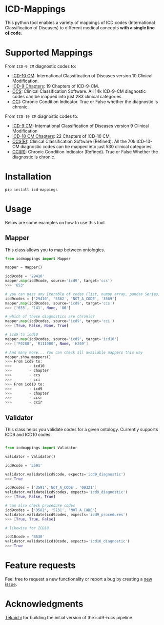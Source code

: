 # ICD-Mappings
This python tool enables a variety of mappings of ICD codes (International Classification of Diseases) to different medical concepts **with a single line of code**. 

# Supported Mappings

From `ICD-9 CM` diagnostic codes to:
- [ICD-10 CM](https://www.nber.org/research/data/icd-9-cm-and-icd-10-cm-and-icd-10-pcs-crosswalk-or-general-equivalence-mappings): International Classification of Diseases version 10 Clinical Modification.
- [ICD-9 Chapters](https://icd.codes/icd9cm): 19 Chapters of ICD-9-CM.
- [CCS](https://hcup-us.ahrq.gov/toolssoftware/ccs/ccs.jsp): Clinical Classification Software. All 14k ICD-9-CM diagnostic codes can be mapped into just 283 clinical categories.
- [CCI](https://hcup-us.ahrq.gov/toolssoftware/chronic/chronic.jsp): Chronic Condition Indicator. True or False whether the diagnostic is chronic.

From `ICD-10 CM` diagnostic codes to:
- [ICD-9 CM](https://www.nber.org/research/data/icd-9-cm-and-icd-10-cm-and-icd-10-pcs-crosswalk-or-general-equivalence-mappings): International Classification of Diseases version 9 Clinical Modification
- [ICD-10 CM Chapters](https://icd.who.int/browse10/2010/en): 22 Chapters of ICD-10 CM.
- [CCS(R)](https://hcup-us.ahrq.gov/toolssoftware/ccsr/ccs_refined.jsp): Clinical Classification Software (Refined). All the 70k ICD-10-CM diagnostic codes can be mapped into just 530 clinical categories.
- [CCI(R)](https://hcup-us.ahrq.gov/toolssoftware/chronic_icd10/chronic_icd10.jsp): Chronic Condition Indicator (Refined). True or False Whether the diagnostic is chronic.

# Installation

`pip install icd-mappings`

# Usage
Below are some examples on how to use this tool.

## Mapper
This class allows you to map between ontologies.

```python
from icdmappings import Mapper

mapper = Mapper()

icd9code = '29410' 
mapper.map(icd9code, source='icd9', target='ccs')
>>> '653'

# you can pass any Iterable of codes (list, numpy array, pandas Series, you name it)
icd9codes = ['29410', '5362', 'NOT_A_CODE', '3669']
mapper.map(icd9codes, source='icd9', target='ccs')
>>> ['653', '141', None, '86']

# which of these diagnostics are chronic?
mapper.map(icd9codes, source='icd9', target='cci')
>>> [True, False, None, True]

# icd9 to icd10
mapper.map(icd9codes, source='icd9', target='icd10')
>>> ['F0280', 'R111000', None, 'H269']

# And many more... You can check all available mappers this way
mapper.show_mappers()
>>> From icd9 to:
>>>        - icd10
>>>        - chapter
>>>        - ccs
>>>        - cci
>>> From icd10 to:
>>>        - icd9
>>>        - chapter
>>>        - ccsr
>>>        - ccir
```
## Validator
This class helps you validate codes for a given ontology. Currently supports ICD9 and ICD10 codes.

```python

from icdmappings import Validator

validator = Validator()

icd9code = '3591'

validator.validate(icd9code, expects='icd9_diagnostic')
>>> True

icd9codes = ['3591','NOT_A_CODE', '00321']
validator.validate(icd9codes, expects='icd9_diagnostic')
>>> [True, False, True]

# can also check procedure codes
icd9codes = ['3582', '5731', 'NOT_A_CODE']
validator.validate(icd9codes, expects='icd9_procedures')
>>> [True, True, False]

# likewise for ICD10

icd10code = 'B530'
validator.validate(icd10code, expects='icd10_diagnostic')
>>> True
```
# Feature requests

Feel free to request a new functionality or report a bug by creating a [new issue](https://github.com/snovaisg/ICD-Mappings/issues).


# Acknowledgments

[Tekaichi](https://github.com/Tekaichi) for building the initial version of the icd9->ccs pipeline
